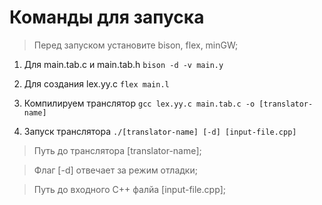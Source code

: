 # Команды для запуска
> Перед запуском установите bison, flex, minGW;

1) Для main.tab.c и main.tab.h
```bison -d -v main.y```

2) Для создания lex.yy.c
```flex main.l```

3) Компилируем транслятор
```gcc lex.yy.c main.tab.c -o [translator-name]```

4) Запуск транслятора
```./[translator-name] [-d] [input-file.cpp]```

> Путь до транслятора [translator-name];

> Флаг [-d] отвечает за режим отладки;

> Путь до входного C++ фалйа [input-file.cpp];
